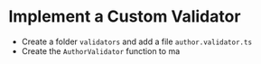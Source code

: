 # Implement a Custom Validator
- Create a folder `validators` and add a file `author.validator.ts`
- Create the `AuthorValidator` function to ma
